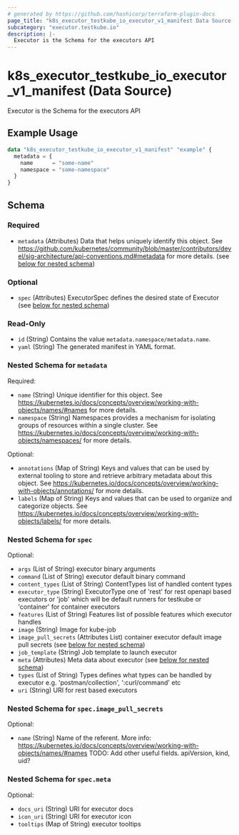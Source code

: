 ```yaml
---
# generated by https://github.com/hashicorp/terraform-plugin-docs
page_title: "k8s_executor_testkube_io_executor_v1_manifest Data Source - terraform-provider-k8s"
subcategory: "executor.testkube.io"
description: |-
  Executor is the Schema for the executors API
---
```


# k8s_executor_testkube_io_executor_v1_manifest (Data Source)

Executor is the Schema for the executors API

## Example Usage

```terraform
data "k8s_executor_testkube_io_executor_v1_manifest" "example" {
  metadata = {
    name      = "some-name"
    namespace = "some-namespace"
  }
}
```

<!-- schema generated by tfplugindocs -->
## Schema

### Required

- `metadata` (Attributes) Data that helps uniquely identify this object. See https://github.com/kubernetes/community/blob/master/contributors/devel/sig-architecture/api-conventions.md#metadata for more details. (see [below for nested schema](#nestedatt--metadata))

### Optional

- `spec` (Attributes) ExecutorSpec defines the desired state of Executor (see [below for nested schema](#nestedatt--spec))

### Read-Only

- `id` (String) Contains the value `metadata.namespace/metadata.name`.
- `yaml` (String) The generated manifest in YAML format.

<a id="nestedatt--metadata"></a>
### Nested Schema for `metadata`

Required:

- `name` (String) Unique identifier for this object. See https://kubernetes.io/docs/concepts/overview/working-with-objects/names/#names for more details.
- `namespace` (String) Namespaces provides a mechanism for isolating groups of resources within a single cluster. See https://kubernetes.io/docs/concepts/overview/working-with-objects/namespaces/ for more details.

Optional:

- `annotations` (Map of String) Keys and values that can be used by external tooling to store and retrieve arbitrary metadata about this object. See https://kubernetes.io/docs/concepts/overview/working-with-objects/annotations/ for more details.
- `labels` (Map of String) Keys and values that can be used to organize and categorize objects. See https://kubernetes.io/docs/concepts/overview/working-with-objects/labels/ for more details.


<a id="nestedatt--spec"></a>
### Nested Schema for `spec`

Optional:

- `args` (List of String) executor binary arguments
- `command` (List of String) executor default binary command
- `content_types` (List of String) ContentTypes list of handled content types
- `executor_type` (String) ExecutorType one of 'rest' for rest openapi based executors or 'job' which will be default runners for testkube or 'container' for container executors
- `features` (List of String) Features list of possible features which executor handles
- `image` (String) Image for kube-job
- `image_pull_secrets` (Attributes List) container executor default image pull secrets (see [below for nested schema](#nestedatt--spec--image_pull_secrets))
- `job_template` (String) Job template to launch executor
- `meta` (Attributes) Meta data about executor (see [below for nested schema](#nestedatt--spec--meta))
- `types` (List of String) Types defines what types can be handled by executor e.g. 'postman/collection', ':curl/command' etc
- `uri` (String) URI for rest based executors

<a id="nestedatt--spec--image_pull_secrets"></a>
### Nested Schema for `spec.image_pull_secrets`

Optional:

- `name` (String) Name of the referent. More info: https://kubernetes.io/docs/concepts/overview/working-with-objects/names/#names TODO: Add other useful fields. apiVersion, kind, uid?


<a id="nestedatt--spec--meta"></a>
### Nested Schema for `spec.meta`

Optional:

- `docs_uri` (String) URI for executor docs
- `icon_uri` (String) URI for executor icon
- `tooltips` (Map of String) executor tooltips
